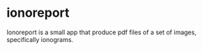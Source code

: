 # ionoreport
Ionoreport is a small app that produce pdf files of a set of images, specifically ionograms.
